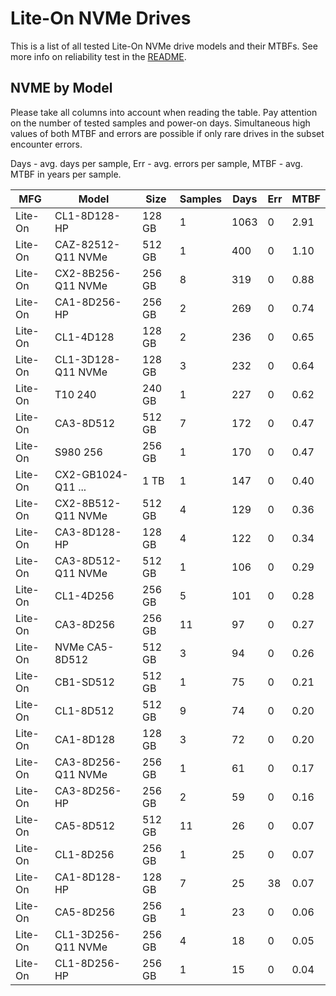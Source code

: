 Lite-On NVMe Drives
===================

This is a list of all tested Lite-On NVMe drive models and their MTBFs. See more
info on reliability test in the [README](https://github.com/linuxhw/SMART).

NVME by Model
------------

Please take all columns into account when reading the table. Pay attention on the
number of tested samples and power-on days. Simultaneous high values of both MTBF
and errors are possible if only rare drives in the subset encounter errors.

Days - avg. days per sample,
Err  - avg. errors per sample,
MTBF - avg. MTBF in years per sample.

| MFG       | Model              | Size   | Samples | Days  | Err   | MTBF |
|-----------|--------------------|--------|---------|-------|-------|------|
| Lite-On   | CL1-8D128-HP       | 128 GB | 1       | 1063  | 0     | 2.91   |
| Lite-On   | CAZ-82512-Q11 NVMe | 512 GB | 1       | 400   | 0     | 1.10   |
| Lite-On   | CX2-8B256-Q11 NVMe | 256 GB | 8       | 319   | 0     | 0.88   |
| Lite-On   | CA1-8D256-HP       | 256 GB | 2       | 269   | 0     | 0.74   |
| Lite-On   | CL1-4D128          | 128 GB | 2       | 236   | 0     | 0.65   |
| Lite-On   | CL1-3D128-Q11 NVMe | 128 GB | 3       | 232   | 0     | 0.64   |
| Lite-On   | T10 240            | 240 GB | 1       | 227   | 0     | 0.62   |
| Lite-On   | CA3-8D512          | 512 GB | 7       | 172   | 0     | 0.47   |
| Lite-On   | S980 256           | 256 GB | 1       | 170   | 0     | 0.47   |
| Lite-On   | CX2-GB1024-Q11 ... | 1 TB   | 1       | 147   | 0     | 0.40   |
| Lite-On   | CX2-8B512-Q11 NVMe | 512 GB | 4       | 129   | 0     | 0.36   |
| Lite-On   | CA3-8D128-HP       | 128 GB | 4       | 122   | 0     | 0.34   |
| Lite-On   | CA3-8D512-Q11 NVMe | 512 GB | 1       | 106   | 0     | 0.29   |
| Lite-On   | CL1-4D256          | 256 GB | 5       | 101   | 0     | 0.28   |
| Lite-On   | CA3-8D256          | 256 GB | 11      | 97    | 0     | 0.27   |
| Lite-On   | NVMe CA5-8D512     | 512 GB | 3       | 94    | 0     | 0.26   |
| Lite-On   | CB1-SD512          | 512 GB | 1       | 75    | 0     | 0.21   |
| Lite-On   | CL1-8D512          | 512 GB | 9       | 74    | 0     | 0.20   |
| Lite-On   | CA1-8D128          | 128 GB | 3       | 72    | 0     | 0.20   |
| Lite-On   | CA3-8D256-Q11 NVMe | 256 GB | 1       | 61    | 0     | 0.17   |
| Lite-On   | CA3-8D256-HP       | 256 GB | 2       | 59    | 0     | 0.16   |
| Lite-On   | CA5-8D512          | 512 GB | 11      | 26    | 0     | 0.07   |
| Lite-On   | CL1-8D256          | 256 GB | 1       | 25    | 0     | 0.07   |
| Lite-On   | CA1-8D128-HP       | 128 GB | 7       | 25    | 38    | 0.07   |
| Lite-On   | CA5-8D256          | 256 GB | 1       | 23    | 0     | 0.06   |
| Lite-On   | CL1-3D256-Q11 NVMe | 256 GB | 4       | 18    | 0     | 0.05   |
| Lite-On   | CL1-8D256-HP       | 256 GB | 1       | 15    | 0     | 0.04   |
